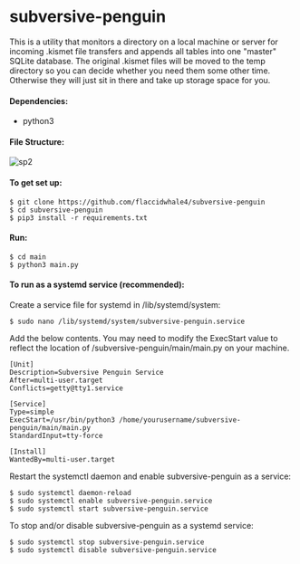 # subversive-penguin
This is a utility that monitors a directory on a local machine or server for incoming .kismet file transfers and appends all tables into one "master" SQLite database. The original .kismet files will be moved to the temp directory so you can decide whether you need them some other time. Otherwise they will just sit in there and take up storage space for you.

#### Dependencies:
- python3

#### File Structure:
![sp2](https://user-images.githubusercontent.com/55662127/133316585-18f7a3db-385d-4a56-91cb-70497495f94e.png)

#### To get set up:
```
$ git clone https://github.com/flaccidwhale4/subversive-penguin
$ cd subversive-penguin
$ pip3 install -r requirements.txt
```
#### Run:
```
$ cd main
$ python3 main.py
```
#### To run as a systemd service (recommended):
Create a service file for systemd in /lib/systemd/system:
```
$ sudo nano /lib/systemd/system/subversive-penguin.service
```
Add the below contents. You may need to modify the ExecStart value to reflect the location of  /subversive-penguin/main/main.py on your machine.
```
[Unit]
Description=Subversive Penguin Service
After=multi-user.target
Conflicts=getty@tty1.service

[Service]
Type=simple
ExecStart=/usr/bin/python3 /home/yourusername/subversive-penguin/main/main.py
StandardInput=tty-force

[Install]
WantedBy=multi-user.target
```
Restart the systemctl daemon and enable subversive-penguin as a service:
```
$ sudo systemctl daemon-reload
$ sudo systemctl enable subversive-penguin.service
$ sudo systemctl start subversive-penguin.service
```
To stop and/or disable subversive-penguin as a systemd service:
```
$ sudo systemctl stop subversive-penguin.service
$ sudo systemctl disable subversive-penguin.service
```
